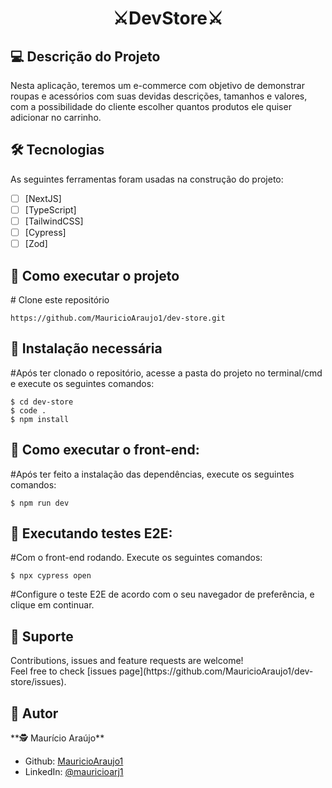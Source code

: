 [circleci-image]: https://img.shields.io/circleci/build/github/nestjs/nest/master?token=abc123def456
[circleci-url]: https://circleci.com/gh/nestjs/nest

</p>
  <!--[![Backers on Open Collective](https://opencollective.com/nest/backers/badge.svg)](https://opencollective.com/nest#backer)
  [![Sponsors on Open Collective](https://opencollective.com/nest/sponsors/badge.svg)](https://opencollective.com/nest#sponsor)-->
<h1 align="center" dir="auto">⚔DevStore⚔</h1>

<h2>💻 Descrição do Projeto</h2>

Nesta aplicação, teremos um e-commerce com objetivo de demonstrar roupas e acessórios com suas devidas descrições, tamanhos e valores, com a possibilidade do cliente escolher quantos produtos ele quiser adicionar no carrinho. 

<h2>🛠 Tecnologias</h2>

As seguintes ferramentas foram usadas na construção do projeto:

- [ ] [NextJS]
- [ ] [TypeScript]
- [ ] [TailwindCSS]
- [ ] [Cypress]
- [ ] [Zod]

<h2>🚀 Como executar o projeto</h2>

<span class="pl-c"><span class="pl-c">#</span> Clone este repositório</span>

```
https://github.com/MauricioAraujo1/dev-store.git
```

<h2>🧭 Instalação necessária</h2>

<span class="pl-c"><span class="pl-c">#</span>Após ter clonado o repositório, acesse a pasta do projeto no terminal/cmd e execute os seguintes comandos:</span>

```
$ cd dev-store
$ code .
$ npm install
```

<h2>🧭 Como executar o front-end:</h2>

<span class="pl-c"><span class="pl-c">#</span>Após ter feito a instalação das dependências, execute os seguintes comandos:</span>

```
$ npm run dev
```

<h2>🧭 Executando testes E2E:</h2>

<span class="pl-c"><span class="pl-c">#</span>Com o front-end rodando. Execute os seguintes comandos:</span>

```
$ npx cypress open
```
<span class="pl-c"><span class="pl-c">#</span>Configure o teste E2E de acordo com o seu navegador de preferência, e clique em continuar.</span>

<h2>🤝 Suporte</h2> 
Contributions, issues and feature requests are welcome!<br />Feel free to check [issues page](https://github.com/MauricioAraujo1/dev-store/issues).

<h2>👤 Autor</h2>
**🕵 Maurício Araújo**

* Github: [MauricioAraujo1](https://github.com/MauricioAraujo1)
* LinkedIn: [@mauricioarj1](https://linkedin.com/in/mauricioarj1)

